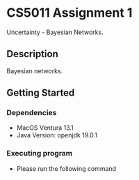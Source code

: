 # CS5011 Assignment 1

Uncertainty - Bayesian Networks.

## Description

Bayesian networks.

## Getting Started

### Dependencies

* MacOS Ventura 13.1
* Java Version: openjdk 19.0.1

### Executing program

* Please run the following command
```
```
